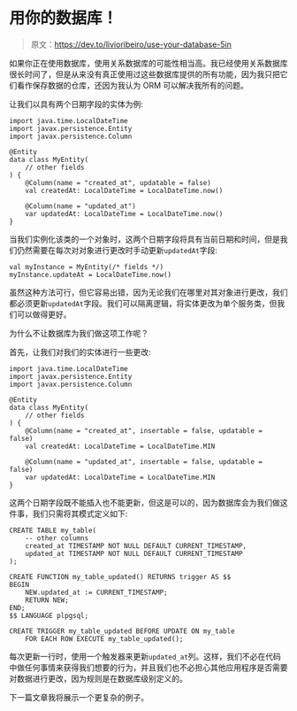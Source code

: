 # 用你的数据库！

> 原文：<https://dev.to/livioribeiro/use-your-database-5in>

如果你正在使用数据库，使用关系数据库的可能性相当高。我已经使用关系数据库很长时间了，但是从来没有真正使用过这些数据库提供的所有功能，因为我只把它们看作保存数据的仓库，还因为我认为 ORM 可以解决我所有的问题。

让我们以具有两个日期字段的实体为例:

```
import java.time.LocalDateTime
import javax.persistence.Entity
import javax.persistence.Column

@Entity
data class MyEntity(
    // other fields
) {
    @Column(name = "created_at", updatable = false)
    val createdAt: LocalDateTime = LocalDateTime.now()

    @Column(name = "updated_at")
    var updatedAt: LocalDateTime = LocalDateTime.now()
} 
```

当我们实例化该类的一个对象时，这两个日期字段将具有当前日期和时间，但是我们仍然需要在每次对对象进行更改时手动更新`updatedAt`字段:

```
val myInstance = MyEntity(/* fields */)
myInstance.updateAt = LocalDateTime.now() 
```

虽然这种方法可行，但它容易出错，因为无论我们在哪里对其对象进行更改，我们都必须更新`updatedAt`字段。我们可以隔离逻辑，将实体更改为单个服务类，但我们可以做得更好。

为什么不让数据库为我们做这项工作呢？

首先，让我们对我们的实体进行一些更改:

```
import java.time.LocalDateTime
import javax.persistence.Entity
import javax.persistence.Column

@Entity
data class MyEntity(
    // other fields
) {
    @Column(name = "created_at", insertable = false, updatable = false)
    val createdAt: LocalDateTime = LocalDateTime.MIN

    @Column(name = "updated_at", insertable = false, updatable = false)
    var updatedAt: LocalDateTime = LocalDateTime.MIN
} 
```

这两个日期字段既不能插入也不能更新，但这是可以的，因为数据库会为我们做这件事，我们只需将其模式定义如下:

```
CREATE TABLE my_table(
    -- other columns
    created_at TIMESTAMP NOT NULL DEFAULT CURRENT_TIMESTAMP,
    updated_at TIMESTAMP NOT NULL DEFAULT CURRENT_TIMESTAMP
);

CREATE FUNCTION my_table_updated() RETURNS trigger AS $$
BEGIN
    NEW.updated_at := CURRENT_TIMESTAMP;
    RETURN NEW;
END;
$$ LANGUAGE plpgsql;

CREATE TRIGGER my_table_updated BEFORE UPDATE ON my_table
    FOR EACH ROW EXECUTE my_table_updated(); 
```

每次更新一行时，使用一个触发器来更新`updated_at`列。这样，我们不必在代码中做任何事情来获得我们想要的行为，并且我们也不必担心其他应用程序是否需要对数据进行更改，因为规则是在数据库级别定义的。

下一篇文章我将展示一个更复杂的例子。